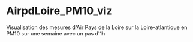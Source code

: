 # AirpdLoire_PM10_viz
Visualisation des mesures d'Air Pays de la Loire sur la Loire-atlantique en PM10 sur une semaine avec un pas d'1h
